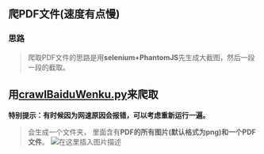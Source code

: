 ## 爬PDF文件(速度有点慢)
### 思路

> 爬取PDF文件的思路是用**selenium+PhantomJS**先生成大截图，然后一段一段的截取。

## 用[crawlBaiduWenku.py](https://github.com/vict-cn/crawlBaiduWenku/blob/master/crawlBaiduWenku.py)来爬取
**特别提示：有时候因为网速原因会报错，可以考虑重新运行一遍。**
> 会生成一个文件夹， 里面含有**PDF的所有图片(默认格式为png)和一个PDF文件**。
> ![在这里插入图片描述](https://img-blog.csdnimg.cn/2019121015054964.png?x-oss-process=image/watermark,type_ZmFuZ3poZW5naGVpdGk,shadow_10,text_aHR0cHM6Ly9ibG9nLmNzZG4ubmV0L3dlaXhpbl80NTU3ODYwMA==,size_16,color_FFFFFF,t_70)



